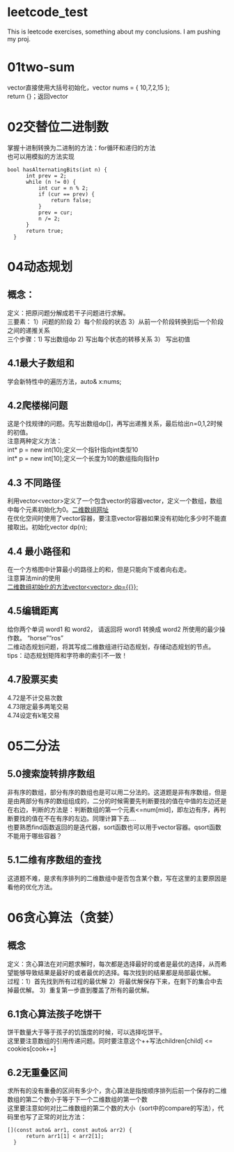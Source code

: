 # leetcode_test
This is leetcode exercises, something about my conclusions. I am pushing my proj.
# 01two-sum
vector直接使用大括号初始化，vector<int> nums = { 10,7,2,15 };  
return {}；返回vector<int>
# 02交替位二进制数  
  掌握十进制转换为二进制的方法：for循环和递归的方法  
  也可以用模拟的方法实现
  ```
  bool hasAlternatingBits(int n) {  
        int prev = 2;  
        while (n != 0) {  
            int cur = n % 2;  
            if (cur == prev) {  
                return false;  
            }  
            prev = cur;  
            n /= 2;  
        }  
        return true;  
    }  
 ```  
#  04动态规划  
## 概念：  
  定义：把原问题分解成若干子问题进行求解。  
  三要素：  1）问题的阶段 2）每个阶段的状态 3）从前一个阶段转换到后一个阶段之间的递推关系  
  三个步骤：1) 写出数组dp 2) 写出每个状态的转移关系 3） 写出初值  
## 4.1最大子数组和    
  学会新特性中的遍历方法，auto& x:nums;  
## 4.2爬楼梯问题  
  这是个找规律的问题。先写出数组dp[]，再写出递推关系，最后给出n=0,1,2时候的初值。  
  注意两种定义方法：  
  int* p = new int(10);定义一个指针指向int类型10  
  int* p = new int[10];定义一个长度为10的数组指向指针p  
## 4.3 不同路径
  利用vector<vector<int>>定义了一个包含vector的容器vector，定义一个数组，数组中每个元素初始化为0。[二维数组网址](https://www.jianshu.com/p/2524c34511f3)  
  在优化空间时使用了vector容器，要注意vector容器如果没有初始化多少时不能直接取出。初始化vector<int> dp(n);  
## 4.4 最小路径和  
  在一个方格图中计算最小的路径上的和，但是只能向下或者向右走。   
  注意算法min的使用  
  [二维数组初始化的方法vector<vector<int>> dp={{}};](https://blog.csdn.net/sinat_41852207/article/details/86668954)  
## 4.5编辑距离
  给你两个单词 word1 和 word2， 请返回将 word1 转换成 word2 所使用的最少操作数。  “horse”“ros”  
  二维动态规划问题，将其写成二维数组进行动态规划，存储动态规划的节点。tips：动态规划矩阵和字符串的索引不一致！ 
## 4.7股票买卖  
  4.72是不计交易次数  
  4.73限定最多两笔交易  
  4.74设定有k笔交易  
# 05二分法  
## 5.0搜索旋转排序数组  
  非有序的数组，部分有序的数组也是可以用二分法的。这道题是非有序数组，但是是由两部分有序的数组组成的，二分的时候需要先判断要找的值在中值的左边还是在右边，判断的方法是：判断数组的第一个元素<=num[mid]，即左边有序，再判断要找的值在不在有序的左边。同理计算下去....    
  也要熟悉find函数返回的是迭代器，sort函数也可以用于vector容器。qsort函数不能用于哪些容器？ 
## 5.1二维有序数组的查找  
   这道题不难，是求有序排列的二维数组中是否包含某个数，写在这里的主要原因是看他的优化方法。  
# 06贪心算法（贪婪）  
## 概念  
  定义：贪心算法在对问题求解时，每次都是选择最好的或者是最优的选择，从而希望能够导致结果是最好的或者最优的选择。每次找到的结果都是局部最优解。       
  过程：1）首先找到所有过程的最优解  2）将最优解保存下来，在剩下的集合中去掉最优解。  3）重复第一步直到覆盖了所有的最优解。
## 6.1贪心算法孩子吃饼干  
  饼干数量大于等于孩子的饥饿度的时候，可以选择吃饼干。  
  这里要注意数组的引用传递问题。同时要注意这个++写法children[child] <= cookies[cook++]    
## 6.2无重叠区间  
  求所有的没有重叠的区间有多少个，贪心算法是指按顺序排列后前一个保存的二维数组的第二个数小于等于下一个二维数组的第一个数  
  这里要注意如何对比二维数组的第二个数的大小（sort中的compare的写法），代码里也写了正常的对比方法：
  ```
  [](const auto& arr1, const auto& arr2) {  
        return arr1[1] < arr2[1];  
    }  
  ```                            
                                                                                                                                          
                                                                                                                                          
  

